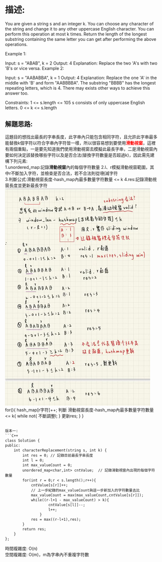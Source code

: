 # 描述:
You are given a string s and an integer k. You can choose any character of the string and change it to any other uppercase English character. You can perform this operation at most k times.
Return the length of the longest substring containing the same letter you can get after performing the above operations.

Example 1:

Input: s = "ABAB", k = 2
Output: 4
Explanation: Replace the two 'A's with two 'B's or vice versa.
Example 2:

Input: s = "AABABBA", k = 1
Output: 4
Explanation: Replace the one 'A' in the middle with 'B' and form "AABBBBA".
The substring "BBBB" has the longest repeating letters, which is 4.
There may exists other ways to achieve this answer too.
 
Constraints:
1 <= s.length <= 105
s consists of only uppercase English letters.
0 <= k <= s.length

## 解題思路:
這題目的想找出最長的字串長度，此字串內只能包含相同字符，且允許此字串最多能替換k個字符以符合字串內字符皆一樣，所以很容易想到要使用<font color='red'>**滑動視窗**</font>，這裡有兩個重點，一是要先知道我們使用滑動視窗去模擬此最長字串，二是滑動視窗內要如何決定該替換哪些字符以及是否合法(替換字符數量是否超過k)，因此需先建構下列元素:  
1.unordered_map:記錄**滑動視窗**內的每個字符數量
2.l、r模擬滑動視窗範圍，其中r不斷加入字符，並檢查是否合法，若不合法則從l刪減字符  
3.判斷公式:滑動視窗長度-hash_map內最多數量字符數量 <= k
4.res:記錄滑動視窗長度並更新最長字符
![alt text](image.png)
for(){
    hash_map[r字符]++;
    判斷 滑動視窗長度-hash_map內最多數量字符數量 <= k{
        while not{
            不斷調整l;
        }
        更新res;
    }
}
```

版本一:
```C++
class Solution {
public:
    int characterReplacement(string s, int k) {
        int res = 0; // 記錄目前最長字串長度
        int l = 0;
        int max_valueCount = 0;
        unordered_map<char,int> cntValue;  // 記錄滑動視窗內出現的每個字符數量
        for(int r = 0;r < s.length();r++){
            cntValue[s[r]]++;  
            // 上一步紀錄的max_valueCount與這一步新加入的字符數量去比
            max_valueCount = max(max_valueCount,cntValue[s[r]]);
            while((r-l+1 - max_valueCount) > k){
                    cntValue[s[l]]--;
                    l++;
                }
            res = max((r-l+1),res);
        }
        return res;
    }
};
```
時間複雜度: O(n)  
空間複雜度: O(m)，m為字串內不重複字符數